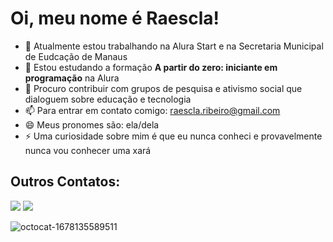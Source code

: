 # Oi, meu nome é Raescla!
      
- 🔭 Atualmente estou trabalhando na Alura Start e na Secretaria Municipal de Eudcação de Manaus
- 🌱 Estou estudando a formação **A partir do zero: iniciante em programação** na Alura
- 👯 Procuro contribuir com grupos de pesquisa e ativismo social que dialoguem sobre educação e tecnologia
- 📫 Para entrar em contato comigo: raescla.ribeiro@gmail.com
- 😄 Meus pronomes são: ela/dela
- ⚡ Uma curiosidade sobre mim é que eu nunca conheci e provavelmente nunca vou conhecer uma xará 

## Outros Contatos:

<div>
<a href="https://instagram.com/raescla" target="_blank"><img src="https://img.shields.io/badge/-Instagram-%23E4405F?style=for-the-badge&logo=instagram&logoColor=white" target="_blank"></a>
<a href="https://www.linkedin.com/in/raescla" target="_blank"><img src="https://img.shields.io/badge/-LinkedIn-%230077B5?style=for-the-badge&logo=linkedin&logoColor=white" target="_blank"></a>   
</div>

![octocat-1678135589511](https://user-images.githubusercontent.com/112911637/223227792-77aea288-5814-4c95-9a77-157cd5427464.png)
